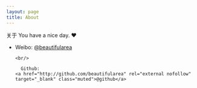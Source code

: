 ```yaml
---
layout: page
title: About
---
```

关于 You have a nice day. ♥

<ul class="posts">
  <li>
	  Weibo:
    <a href="http://weibo.com/beautifularea/" rel="external nofollow" target="_blank" class="muted">@beautifularea</a>
	
	<br/>
	
      Github:
    <a href="http://github.com/beautifularea" rel="external nofollow" target="_blank" class="muted">@github</a>
  </li>
</ul>


